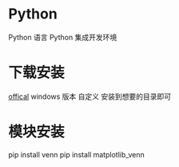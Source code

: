 # Python
Python 语言
Python 集成开发环境

# 下载安装

[offical](https://www.python.org/downloads/)
windows 版本 自定义 安装到想要的目录即可

# 模块安装

pip install venn
pip install matplotlib_venn